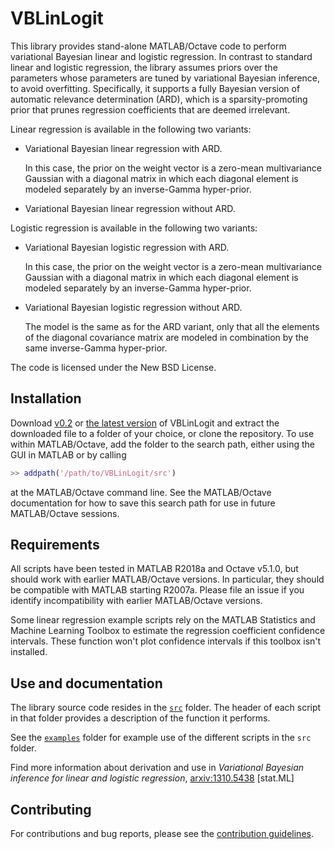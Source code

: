 VBLinLogit
==========

This library provides stand-alone MATLAB/Octave code to perform variational Bayesian linear and logistic regression. In contrast to standard linear and logistic regression, the library assumes priors over the parameters whose parameters are tuned by variational Bayesian inference, to avoid overfitting. Specifically, it supports a fully Bayesian version of automatic relevance determination (ARD), which is a sparsity-promoting prior that prunes regression coefficients that are deemed irrelevant. 

Linear regression is available in the following two variants:

*   Variational Bayesian linear regression with ARD.

    In this case, the prior on the weight vector is a zero-mean multivariance Gaussian with a diagonal matrix in which each diagonal element is modeled separately by an inverse-Gamma hyper-prior.
    
*   Variational Bayesian linear regression without ARD.

Logistic regression is available in the following two variants:

*   Variational Bayesian logistic regression with ARD.

    In this case, the prior on the weight vector is a zero-mean multivariance Gaussian with a diagonal matrix in which each diagonal element is modeled separately by an inverse-Gamma hyper-prior.

*   Variational Bayesian logistic regression without ARD.
   
    The model is the same as for the ARD variant, only that all the elements of the diagonal covariance matrix are modeled in combination by the same inverse-Gamma hyper-prior.

The code is licensed under the New BSD License.

Installation
------------

Download [v0.2](https://github.com/DrugowitschLab/VBLinLogit/archive/v0.2.zip) or [the latest version](https://github.com/DrugowitschLab/VBLinLogit/archive/master.zip) of VBLinLogit and extract the downloaded file to a folder of your choice, or clone the repository. To use within MATLAB/Octave, add the folder to the search path, either using the GUI in MATLAB or by calling
```Matlab
>> addpath('/path/to/VBLinLogit/src')
```
at the MATLAB/Octave command line. See the MATLAB/Octave documentation for how to save this search path for use in future MATLAB/Octave sessions.

Requirements
------------

All scripts have been tested in MATLAB R2018a and Octave v5.1.0, but should work with earlier MATLAB/Octave versions. In particular, they should be compatible with MATLAB starting R2007a. Please file an issue if you identify incompatibility with earlier MATLAB/Octave versions.

Some linear regression example scripts rely on the MATLAB Statistics and Machine Learning Toolbox to estimate the regression coefficient confidence intervals. These function won't plot confidence intervals if this toolbox isn't installed.

Use and documentation
---------------------

The library source code resides in the [`src`](src) folder. The header of each script in that folder provides a description of the function it performs.

See the [`examples`](examples) folder for example use of the different scripts in the `src` folder.

Find more information about derivation and use in *Variational Bayesian
inference for linear and logistic regression*, [arxiv:1310.5438](http://arxiv.org/abs/1310.5438) [stat.ML]

Contributing
------------

For contributions and bug reports, please see the [contribution guidelines](CONTRIBUTING.md).
